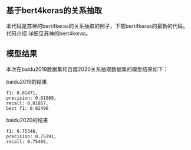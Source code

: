 ## 基于bert4keras的关系抽取
本代码是苏神的bert4keras的关系抽取的例子，下载bert4keras的最新的代码。代码介绍
详细见苏神的bert4keras。

## 模型结果
本次在baidu2019数据集和百度2020关系抽取数据集的模型结果如下：

baidu2019的结果
```
f1: 0.81471, 
precision: 0.81089, 
recall: 0.81857, 
best f1: 0.82496
```
baidu2020的结果
```
f1: 0.75348, 
precision: 0.75291, 
recall: 0.75405,
```
